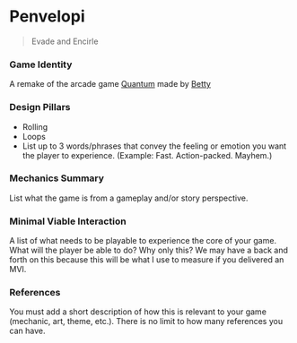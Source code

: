 # Penvelopi

> Evade and Encirle

### Game Identity

A remake of the arcade game [Quantum](https://www.arcade-museum.com/game_detail.php?game_id=9189) made by [Betty](https://en.wikipedia.org/wiki/Elizabeth_Betty_Ryan)

### Design Pillars

- Rolling
- Loops
- List up to 3 words/phrases that convey the feeling or emotion you want the player to experience. (Example: Fast. Action-packed. Mayhem.)

### Mechanics Summary

List what the game is from a gameplay and/or story perspective.

### Minimal Viable Interaction

A list of what needs to be playable to experience the core of your game. What will the player be able to do? Why only this? We may have a back and forth on this because this will be what I use to measure if you delivered an MVI.

### References

You must add a short description of how this is relevant to your game (mechanic, art, theme, etc.). There is no limit to how many references you can have.
